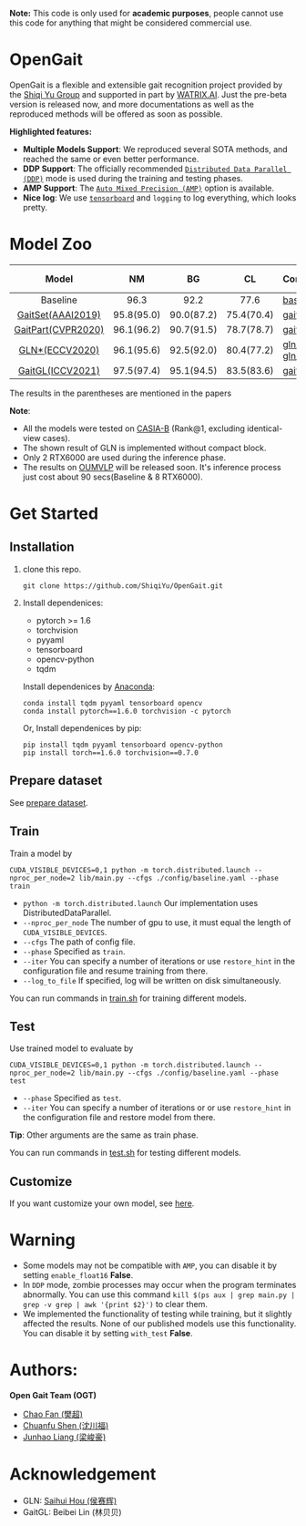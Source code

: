 **Note:**
This code is only used for **academic purposes**, people cannot use this code for anything that might be considered commercial use.

# OpenGait

OpenGait is a flexible and extensible gait recognition project provided by the [Shiqi Yu Group](https://faculty.sustech.edu.cn/yusq/) and supported in part by [WATRIX.AI](http://www.watrix.ai). Just the pre-beta version is released now, and more documentations as well as the reproduced methods will be offered as soon as possible.

**Highlighted features:**
- **Multiple Models Support**: We reproduced several SOTA methods, and reached the same or even better performance. 
- **DDP Support**: The officially recommended [`Distributed Data Parallel (DDP)`](https://pytorch.org/tutorials/intermediate/ddp_tutorial.html) mode is used during the training and testing phases.
- **AMP Support**: The [`Auto Mixed Precision (AMP)`](https://pytorch.org/tutorials/recipes/recipes/amp_recipe.html?highlight=amp) option is available.
- **Nice log**: We use [`tensorboard`](https://pytorch.org/docs/stable/tensorboard.html) and `logging` to log everything, which looks pretty.


# Model Zoo

|                                                                                          Model                                                                                          |     NM     |     BG     |     CL     | Configuration                                                                                | Input Size | Inference Time |    Model Size    |
| :-------------------------------------------------------------------------------------------------------------------------------------------------------------------------------------: | :--------: | :--------: | :--------: | :------------------------------------------------------------------------------------------- | :--------: | :------------: | :--------------: |
|                                                                                        Baseline                                                                                         |    96.3    |    92.2    |    77.6    | [baseline.yaml](config/baseline.yaml)                                                        |   64x44    |      12s       |      3.78M       |
|                                                                [GaitSet(AAAI2019)](https://arxiv.org/pdf/1811.06186.pdf)                                                                | 95.8(95.0) | 90.0(87.2) | 75.4(70.4) | [gaitset.yaml](config/gaitset.yaml)                                                          |   64x44    |      11s       |      2.59M       |
|                                                   [GaitPart(CVPR2020)](http://home.ustc.edu.cn/~saihui/papers/cvpr2020_gaitpart.pdf)                                                    | 96.1(96.2) | 90.7(91.5) | 78.7(78.7) | [gaitpart.yaml](config/gaitpart.yaml)                                                        |   64x44    |      22s       |      1.20M       |
|                                                        [GLN*(ECCV2020)](http://home.ustc.edu.cn/~saihui/papers/eccv2020_gln.pdf)                                                        | 96.1(95.6) | 92.5(92.0) | 80.4(77.2) | [gln_phase1.yaml](config/gln/gln_phase1.yaml), [gln_phase2.yaml](config/gln/gln_phase2.yaml) |   128x88   |      14s       | 9.46M / 15.6214M |
| [GaitGL(ICCV2021)](https://openaccess.thecvf.com/content/ICCV2021/papers/Lin_Gait_Recognition_via_Effective_Global-Local_Feature_Representation_and_Local_Temporal_ICCV_2021_paper.pdf) | 97.5(97.4) | 95.1(94.5) | 83.5(83.6) | [gaitgl.yaml](config/gaitgl.yaml)                                                            |   64x44    |      31s       |      3.10M       |

The results in the parentheses are mentioned in the papers


**Note**:
- All the models were tested on [CASIA-B](http://www.cbsr.ia.ac.cn/english/Gait%20Databases.asp) (Rank@1, excluding identical-view cases).
- The shown result of GLN is implemented without compact block. 
- Only 2 RTX6000 are used during the inference phase.
- The results on [OUMVLP](http://www.am.sanken.osaka-u.ac.jp/BiometricDB/GaitMVLP.html) will be released soon.
It's inference process just cost about 90 secs(Baseline & 8 RTX6000).


# Get Started
## Installation
1. clone this repo.
    ```
    git clone https://github.com/ShiqiYu/OpenGait.git
    ```
2. Install dependenices:
    - pytorch >= 1.6
    - torchvision
    - pyyaml
    - tensorboard
    - opencv-python
    - tqdm
    
    Install dependenices by [Anaconda](https://conda.io/projects/conda/en/latest/user-guide/install/index.html):
    ```
    conda install tqdm pyyaml tensorboard opencv
    conda install pytorch==1.6.0 torchvision -c pytorch
    ```    
    Or, Install dependenices by pip:
    ```
    pip install tqdm pyyaml tensorboard opencv-python
    pip install torch==1.6.0 torchvision==0.7.0
    ```
## Prepare dataset
See [prepare dataset](doc/prepare_dataset.md).

## Train
Train a model by
```
CUDA_VISIBLE_DEVICES=0,1 python -m torch.distributed.launch --nproc_per_node=2 lib/main.py --cfgs ./config/baseline.yaml --phase train
```
- `python -m torch.distributed.launch` Our implementation uses DistributedDataParallel.
- `--nproc_per_node` The number of gpu to use, it must equal the length of `CUDA_VISIBLE_DEVICES`.
- `--cfgs` The path of config file.
- `--phase` Specified as `train`.
- `--iter` You can specify a number of iterations or use `restore_hint` in the configuration file and resume training from there.
- `--log_to_file` If specified, log will be written on disk simultaneously. 

You can run commands in [train.sh](train.sh) for training different models.

## Test
Use trained model to evaluate by
```
CUDA_VISIBLE_DEVICES=0,1 python -m torch.distributed.launch --nproc_per_node=2 lib/main.py --cfgs ./config/baseline.yaml --phase test
```
- `--phase` Specified as `test`.
- `--iter` You can specify a number of iterations or or use `restore_hint` in the configuration file and restore model from there.

**Tip**: Other arguments are the same as train phase.

You can run commands in [test.sh](test.sh) for testing different models.
## Customize
If you want customize your own model, see [here](doc/how_to_create_your_model.md).

# Warning
- Some models may not be compatible with `AMP`, you can disable it by setting `enable_float16` **False**.
- In `DDP` mode, zombie processes may occur when the program terminates abnormally. You can use this command `kill $(ps aux | grep main.py | grep -v grep | awk '{print $2}')` to clear them. 
- We implemented the functionality of testing while training, but it slightly affected the results. None of our published models use this functionality. You can disable it by setting `with_test` **False**.

# Authors:
**Open Gait Team (OGT)**
- [Chao Fan (樊超)](https://faculty.sustech.edu.cn/?p=128578&tagid=yusq&cat=2&iscss=1&snapid=1&orderby=date)
- [Chuanfu Shen (沈川福)](https://faculty.sustech.edu.cn/?p=95396&tagid=yusq&cat=2&iscss=1&snapid=1&orderby=date)
- [Junhao Liang (梁峻豪)](https://faculty.sustech.edu.cn/?p=95401&tagid=yusq&cat=2&iscss=1&snapid=1&orderby=date)

# Acknowledgement
- GLN: [Saihui Hou (侯赛辉)](http://home.ustc.edu.cn/~saihui/index_english.html)
- GaitGL: Beibei Lin (林贝贝)
